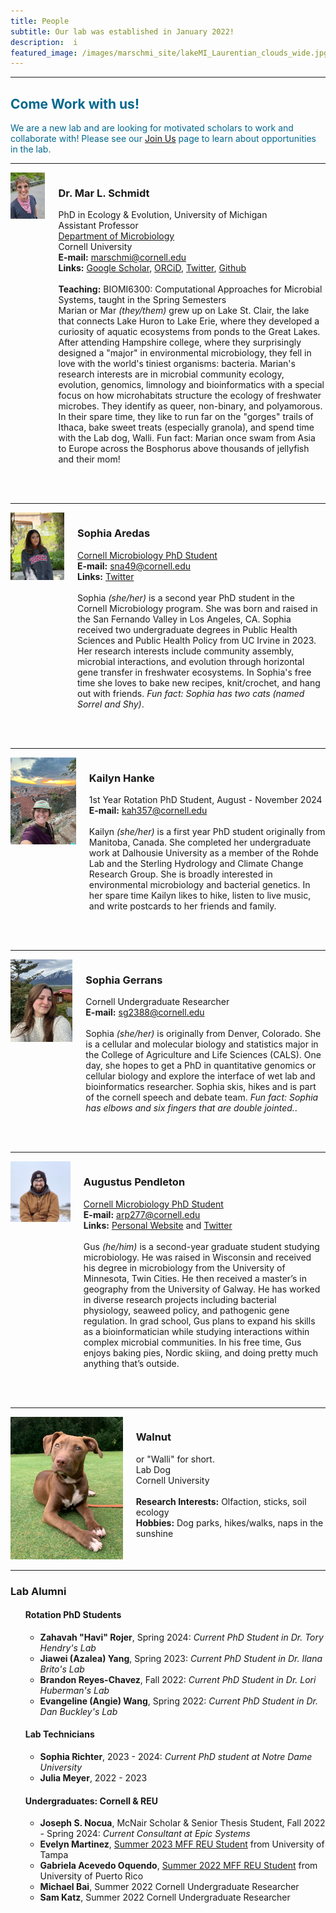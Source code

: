 ```yaml
---
title: People
subtitle: Our lab was established in January 2022! 
description:  i
featured_image: /images/marschmi_site/lakeMI_Laurentian_clouds_wide.jpg
---
```



***

<h2 style="color:#03688E;">Come Work with us!</h2>

<p style="color:#03688E;">We are a new lab and are looking for motivated scholars to work and collaborate with! Please see our <a href="https://marschmilab.github.io/join">Join Us</a> page to learn about opportunities in the lab.</p> 



***

<div class="columns">
    <div class="image-column">
        <img src="/images/marschmi_site/people/marian/2023_Mar_headshot.jpeg">
    </div>
    <div class="text-column">
        <h3>Dr. Mar L. Schmidt</h3>
           <p>PhD in Ecology & Evolution, University of Michigan<br>
           Assistant Professor <br>
           <a href="https://micro.cornell.edu/">Department of Microbiology</a><br>
           Cornell University<br>
           <strong>E-mail:</strong> <a href="mailto: marschmi@cornell.edu">marschmi@cornell.edu</a> <br>
           <strong>Links:</strong> <a href="https://scholar.google.com/citations?user=MDNM_HYAAAAJ&hl=en">Google Scholar</a>, <a href="https://orcid.org/0000-0002-2866-4496">ORCiD</a>, <a href="https://twitter.com/micro_marian?lang=en">Twitter</a>, <a href="https://github.com/marschmi">Github</a> <br>  
           <br>
           <strong>Teaching:</strong> BIOMI6300: Computational Approaches for Microbial Systems, taught in the Spring Semesters <br>
           Marian or Mar <em>(they/them)</em> grew up on Lake St. Clair, the lake that connects Lake Huron to Lake Erie, where they developed a curiosity of aquatic ecosystems from ponds to the Great Lakes. After attending Hampshire college, where they surprisingly designed a "major" in environmental microbiology, they fell in love with the world's tiniest organisms: bacteria. Marian's research interests are in microbial community ecology, evolution, genomics, limnology and bioinformatics with a special focus on how microhabitats structure the ecology of freshwater microbes. They identify as queer, non-binary, and polyamorous. In their spare time, they like to run far on the "gorges" trails of Ithaca, bake sweet treats (especially granola), and spend time with the Lab dog, Walli. Fun fact: Marian once swam from Asia to Europe across the Bosphorus above thousands of jellyfish and their mom!<br>
           <br>
       </p>
 <br> 
    </div>
</div>



***

<div class="columns">
    <div class="image-column">
        <img src="/images/marschmi_site/people/2023_sophia_aredas.jpg">
    </div>
    <div class="text-column">
        <h3>Sophia Aredas</h3>
           <p><a href="https://cals.cornell.edu/microbiology/academics/graduate">Cornell Microbiology PhD Student</a><br>
           <strong>E-mail:</strong> <a href="mailto: sna49@cornell.edu">sna49@cornell.edu</a> <br>
           <strong>Links:</strong> <a href="https://twitter.com/sophiaaredas/">Twitter</a> <br>
           <br>
           Sophia <em>(she/her)</em> is a second year PhD student in the Cornell Microbiology program. She was born and raised in the San Fernando Valley in Los Angeles, CA. Sophia received two undergraduate degrees in Public Health Sciences and Public Health Policy from UC Irvine in 2023. Her research interests include community assembly, microbial interactions, and evolution through horizontal gene transfer in freshwater ecosystems. In Sophia's free time she loves to bake new recipes, knit/crochet, and hang out with friends. <em>Fun fact: Sophia has two cats (named Sorrel and Shy)</em>.
<br>
           <br>
       </p>
 <br> 
    </div>
</div>

***

<div class="columns">
    <div class="image-column">
        <img src="/images/marschmi_site/people/2024_kailyn_hanke.jpg">
    </div>
    <div class="text-column">
        <h3>Kailyn Hanke</h3>
           <p>1st Year Rotation PhD Student, August - November 2024<br>
           <strong>E-mail:</strong> <a href="mailto: kah357@cornell.edu">kah357@cornell.edu</a> <br>
           <br>
           Kailyn <em>(she/her)</em> is a first year PhD student originally from Manitoba, Canada. She completed her undergraduate work at Dalhousie University as a member of the Rohde Lab and the Sterling Hydrology and Climate Change Research Group. She is broadly interested in environmental microbiology and bacterial genetics. In her spare time Kailyn likes to hike, listen to live music, and write postcards to her friends and family.
<br>
           <br>
       </p>
 <br> 
    </div>
</div>


***

<div class="columns">
    <div class="image-column">
        <img src="/images/marschmi_site/people/2024_sophia_gerrans.jpg">
    </div>
    <div class="text-column">
        <h3>Sophia Gerrans</h3>
           <p>Cornell Undergraduate Researcher<br>
           <strong>E-mail:</strong> <a href="mailto: sg2388@cornell.edu">sg2388@cornell.edu</a> <br>
           <br>
           Sophia <em>(she/her)</em> is originally from Denver, Colorado. She is a cellular and molecular biology and statistics major in the College of Agriculture and Life Sciences (CALS). One day, she hopes to get a PhD in quantitative genomics or cellular biology and explore the interface of wet lab and bioinformatics researcher. Sophia skis, hikes and is part of the cornell speech and debate team. <em>Fun fact: Sophia has elbows and six fingers that are double jointed.</em>.
<br>
           <br>
       </p>
 <br> 
    </div>
</div>




***

<div class="columns">
    <div class="image-column">
        <img src="/images/marschmi_site/people/2023_gus_pendleton.jpeg">
    </div>
    <div class="text-column">
        <h3>Augustus Pendleton</h3>
           <p><a href="https://cals.cornell.edu/microbiology/academics/graduate">Cornell Microbiology PhD Student</a><br>
           <strong>E-mail:</strong> <a href="mailto: arp277@cornell.edu">arp277@cornell.edu</a> <br>
           <strong>Links:</strong> <a href="https://gus-pendleton.github.io/">Personal Website</a> and <a href="https://twitter.com/AugustusPendle1?lang=en">Twitter</a> <br>  
           <br>
           Gus <em>(he/him)</em> is a second-year graduate student studying microbiology. He was raised in Wisconsin and received his degree in microbiology from the University of Minnesota, Twin Cities. He then received a master’s in geography from the University of Galway. He has worked in diverse research projects including bacterial physiology, seaweed policy, and pathogenic gene regulation. In grad school, Gus plans to expand his skills as a bioinformatician while studying interactions within complex microbial communities. In his free time, Gus enjoys baking pies, Nordic skiing, and doing pretty much anything that’s outside.
<br>
           <br>
       </p>
 <br> 
    </div>
</div>



***

<div class="columns">
    <div class="image-column">
        <img src="/images/marschmi_site/people/walnut/walnut_small.png">
    </div>
    <div class="text-column">
        <h3>Walnut</h3>
        <p>or "Walli" for short.<br>
           Lab Dog<br>
           Cornell University <br>
       	   <br>
       	   <strong>Research Interests:</strong> Olfaction, sticks, soil ecology<br>
       	   <strong>Hobbies:</strong> Dog parks, hikes/walks, naps in the sunshine</p>
    </div>
</div>


***


<h3>Lab Alumni</h3>  
<ul>

<h4>Rotation PhD Students</h4>  
<ul>
<li><strong>Zahavah "Havi" Rojer</strong>, Spring 2024: <em>Current PhD Student in Dr. Tory Hendry's Lab</em></li>
<li><strong>Jiawei (Azalea) Yang</strong>, Spring 2023: <em>Current PhD Student in Dr. Ilana Brito's Lab</em></li>
<li><strong>Brandon Reyes-Chavez</strong>, Fall 2022: <em>Current PhD Student in Dr. Lori Huberman's Lab</em></li>
<li><strong>Evangeline (Angie) Wang</strong>, Spring 2022: <em>Current PhD Student in Dr. Dan Buckley's Lab</em></li>
</ul>

<h4>Lab Technicians</h4>  
<ul>
<li><strong>Sophia Richter</strong>, 2023 - 2024: <em>Current PhD student at Notre Dame University</em></li>
<li><strong>Julia Meyer</strong>, 2022 - 2023</li>
</ul>

<h4>Undergraduates: Cornell & REU</h4>  
<ul>
  <li><strong>Joseph S. Nocua</strong>, McNair Scholar & Senior Thesis Student, Fall 2022 - Spring 2024: <em>Current Consultant at Epic Systems</em></li>
  <li><strong>Evelyn Martinez</strong>, <a href="https://cihmid.cornell.edu/academics-programs/undergraduate-programs/mff-reu/">Summer 2023 MFF REU Student</a> from University of Tampa</li> 
  <li><strong>Gabriela Acevedo Oquendo</strong>,  <a href="https://cihmid.cornell.edu/academics-programs/undergraduate-programs/mff-reu/">Summer 2022 MFF REU Student</a> from University of Puerto Rico</li>
  <li><strong>Michael Bai</strong>, Summer 2022 Cornell Undergraduate Researcher</li>
  <li><strong>Sam Katz</strong>, Summer 2022 Cornell Undergraduate Researcher</li>
  
</ul>